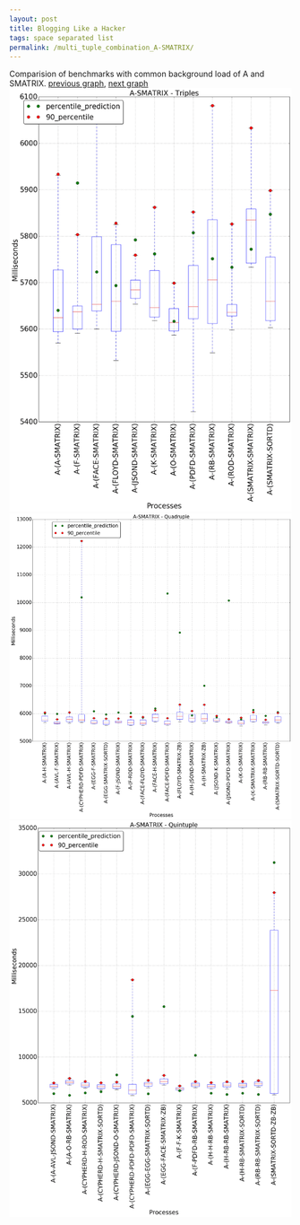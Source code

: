 ```yaml
---
layout: post
title: Blogging Like a Hacker
tags: space separated list
permalink: /multi_tuple_combination_A-SMATRIX/
---
```


Comparision of benchmarks with common background load of A and SMATRIX.
[previous graph](../multi_tuple_combination_A-ROD/), [next graph](../multi_tuple_combination_A-SORTD/)
<img src="./images/triple/A/A-SMATRIX_box.png" alt="graph figure"><img src="./images/quadruple/A/A-SMATRIX_box.png" alt="graph figure"><img src="./images/quintuple/A/A-SMATRIX_box.png" alt="graph figure">